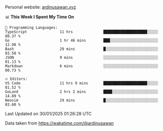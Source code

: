 Personal website: [ardinusawan.xyz](https://ardinusawan.xyz)

<!--START_SECTION:waka-->
📊 **This Week I Spent My Time On** 

```text
💬 Programming Languages: 
TypeScript               11 hrs              ████████████████████░░░░░   80.37 % 
Go                       1 hr 46 mins        ███░░░░░░░░░░░░░░░░░░░░░░   12.98 % 
Bash                     29 mins             █░░░░░░░░░░░░░░░░░░░░░░░░   03.58 % 
JSON                     9 mins              ░░░░░░░░░░░░░░░░░░░░░░░░░   01.13 % 
Markdown                 6 mins              ░░░░░░░░░░░░░░░░░░░░░░░░░   00.73 % 

🔥 Editors: 
VS Code                  11 hrs 9 mins       ████████████████████░░░░░   81.52 % 
GoLand                   2 hrs 2 mins        ████░░░░░░░░░░░░░░░░░░░░░   14.89 % 
Neovim                   29 mins             █░░░░░░░░░░░░░░░░░░░░░░░░   03.60 % 
```


 Last Updated on 30/01/2025 01:26:28 UTC
<!--END_SECTION:waka-->
Data taken from https://wakatime.com/@ardinusawan
